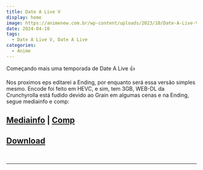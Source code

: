 ```yaml
---
title: Date A Live V
display: home
image: https://animenew.com.br/wp-content/uploads/2023/10/Date-A-Live-V-Segundo-e-estreia-confirmada-para-2024-1-jpg.webp
date: 2024-04-10
tags:
  - Date A Live V, Date A Live
categories:
  - Anime
---
```


Começando mais uma temporada de Date A Live 👍

Nos proximos eps editarei a Ending, por enquanto será essa versão simples mesmo.
Encode foi feito em HEVC, e sim, tem 3GB, WEB-DL da Crunchyrolla está fudido devido ao Grain em algumas cenas e na Ending, segue mediainfo e comp:
    
## [Mediainfo](https://bin.disroot.org/?58b785256b4dad91#5r4Qr6KkLDuuEJ2d1uNLrEjNqJ2Ubr8Taqqf2LCCyAKC) | [Comp](https://slow.pics/c/AqpFyLhI)

## **[Download](https://cloud.yami-s.com/0:/[Yami]%20Date%20A%20Live%20V%20(WEB%201080p%20HEVC%20AAC)/)**

<br><hr><br>
<Disqus/>
